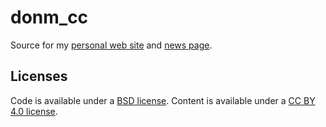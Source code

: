 # donm_cc

Source for my [personal web site](https://donm.cc)
and [news page](https://news.donm.cc).

## Licenses

Code is available under a
[BSD license](https://github.com/donmccaughey/donm_cc/blob/master/LICENSE).
Content is available under a
[CC BY 4.0 license](https://github.com/donmccaughey/donm_cc/blob/master/LICENSE2).

